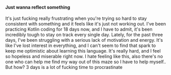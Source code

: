 #### Just wanna reflect something
It's just fucking really frustrating when you're trying so hard to stay consistent with something and it feels like it's just not working out. I've been practicing Kotlin coding for 18 days now, and I have to admit, it's been incredibly tough to stay on track every single day. Lately, for the past three days, I've been struggling with a serious lack of motivation and energy. It's like I've lost interest in everything, and I can't seem to find that spark to keep me optimistic about learning this language. It's really hard, and I feel so hopeless and miserable right now. I hate feeling like this, also there's no one who can help me find my way out of this maze so I have to help myself.. But how? 3 days is a lot of fucking time to procrastinate